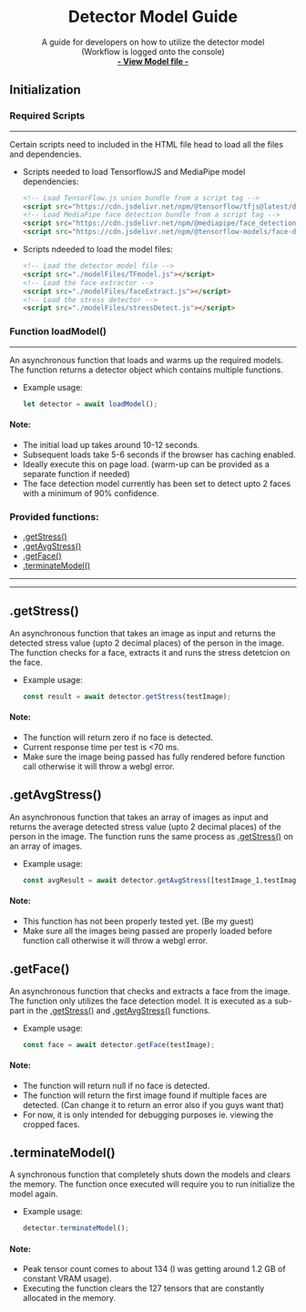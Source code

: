 <h1 align="center">Detector Model Guide</h1>

  <p align="center">
    A guide for developers on how to utilize the detector model
    <br />
    (Workflow is logged onto the console)
    <br />
    <a href="https://github.com/Strestimate/strestimate.github.io/blob/main/modelFiles/TFmodel.js"><strong>- View Model file -</strong></a>
    <br />
  </p>
</div>

## Initialization
### Required Scripts
---
Certain scripts need to included in the HTML file head to load all the files and dependencies.

* Scripts needed to load TensorflowJS and MediaPipe model dependencies:
    ```html
    <!-- Load TensorFlow.js union bundle from a script tag -->
    <script src="https://cdn.jsdelivr.net/npm/@tensorflow/tfjs@latest/dist/tf.min.js"></script>
    <!-- Load MediaPipe face detection bundle from a script tag -->
    <script src="https://cdn.jsdelivr.net/npm/@mediapipe/face_detection" crossorigin="anonymous"></script>
    <script src="https://cdn.jsdelivr.net/npm/@tensorflow-models/face-detection"></script>
    ```

* Scripts ndeeded to load the model files:
    ```html
    <!-- Load the detector model file -->
    <script src="./modelFiles/TFmodel.js"></script>
    <!-- Load the face extractor -->
    <script src="./modelFiles/faceExtract.js"></script>
    <!-- Load the stress detector -->
    <script src="./modelFiles/stressDetect.js"></script>
    ```

### Function loadModel()
---
An asynchronous function that loads and warms up the required models. 
The function returns a detector object which contains multiple functions.

* Example usage:
    ```js
    let detector = await loadModel();
    ```

#### Note:
* The initial load up takes around 10-12 seconds.
* Subsequent loads take 5-6 seconds if the browser has caching enabled.
* Ideally execute this on page load. (warm-up can be provided as a separate function if needed)
* The face detection model currently has been set to detect upto 2 faces with a minimum of 90% confidence.

### Provided functions:
  <ul>
    <li><a href="#getstress">.getStress()</a></li>
    <li><a href="#getavgstress">.getAvgStress()</a></li>
    <li><a href="#getface">.getFace()</a></li>
    <li><a href="#terminatemodel">.terminateModel()</a></li>
  </ul>

---
---

## .getStress()
An asynchronous function that takes an image as input and returns the detected stress value (upto 2 decimal places) of the person in the image.
The function checks for a face, extracts it and runs the stress detetcion on the face.

* Example usage:
    ```js
    const result = await detector.getStress(testImage);
    ```
#### Note:
* The function will return zero if no face is detected.
* Current response time per test is <70 ms.
* Make sure the image being passed has fully rendered before function call otherwise it will throw a webgl error.

## .getAvgStress()
An asynchronous function that takes an array of images as input and returns the average detected stress value (upto 2 decimal places) of the person in the image.
The function runs the same process as <a href="#getstress">.getStress()</a> on an array of images.

* Example usage:
    ```js
    const avgResult = await detector.getAvgStress([testImage_1,testImage_2]);
    ```
#### Note:
* This function has not been properly tested yet. (Be my guest)
* Make sure all the images being passed are properly loaded before function call otherwise it will throw a webgl error.

## .getFace()
An asynchronous function that checks and extracts a face from the image.
The function only utilizes the face detection model. It is executed as a sub-part in the <a href="#getstress">.getStress()</a> and <a href="#getavgstress">.getAvgStress()</a> functions.

* Example usage:
    ```js
    const face = await detector.getFace(testImage);
    ```
#### Note:
* The function will return null if no face is detected.
* The function will return the first image found if multiple faces are detected. (Can change it to return an error also if you guys want that)
* For now, it is only intended for debugging purposes ie. viewing the cropped faces.

## .terminateModel()
A synchronous function that completely shuts down the models and clears the memory.
The function once executed will require you to run initialize the model again.

* Example usage:
    ```js
    detector.terminateModel();
    ```
#### Note:
* Peak tensor count comes to about 134 (I was getting around 1.2 GB of constant VRAM usage).
* Executing the function clears the 127 tensors that are constantly allocated in the memory.
